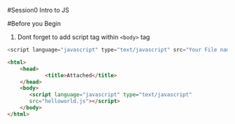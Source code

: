 #Session0 Intro to JS

#Before you Begin 
1. Dont forget to add script tag within `<body>` tag

```javascript
<script language="javascript" type="text/javascript" src="Your File name"></script>
```

```html
<html>
    <head>
            <title>Attached</title>
    </head>
    <body>
       <script language="javascript" type="text/javascript" 
       src="helloworld.js"></script> 
    </body>
</html>
```